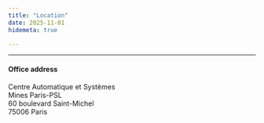 ```yaml
---
title: "Location"
date: 2025-11-01
hidemeta: true

---
```


---

#### Office address

Centre Automatique et Systèmes  
Mines Paris-PSL  
60 boulevard Saint-Michel  
75006 Paris



